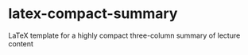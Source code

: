latex-compact-summary
=====================

LaTeX template for a highly compact three-column summary of lecture content
